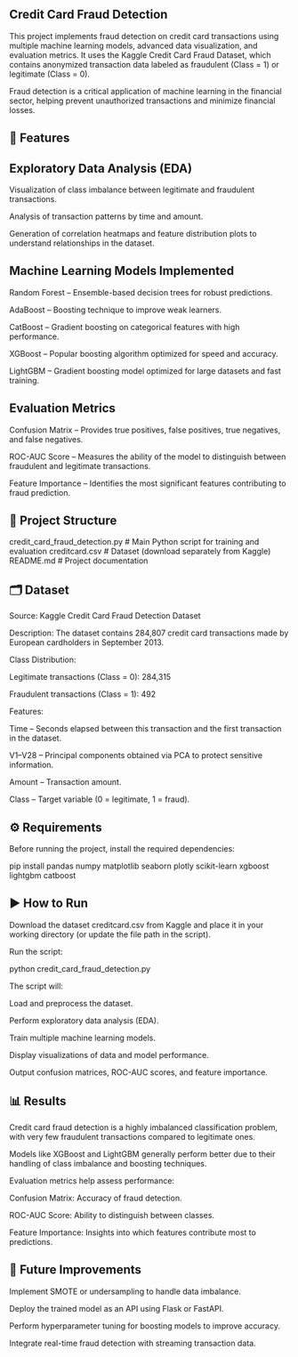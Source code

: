 ## Credit Card Fraud Detection

This project implements fraud detection on credit card transactions using multiple machine learning models, advanced data visualization, and evaluation metrics. It uses the Kaggle Credit Card Fraud Dataset, which contains anonymized transaction data labeled as fraudulent (Class = 1) or legitimate (Class = 0).

Fraud detection is a critical application of machine learning in the financial sector, helping prevent unauthorized transactions and minimize financial losses.



## 📌 Features

## Exploratory Data Analysis (EDA)

Visualization of class imbalance between legitimate and fraudulent transactions.

Analysis of transaction patterns by time and amount.

Generation of correlation heatmaps and feature distribution plots to understand relationships in the dataset.


## Machine Learning Models Implemented

Random Forest – Ensemble-based decision trees for robust predictions.

AdaBoost – Boosting technique to improve weak learners.

CatBoost – Gradient boosting on categorical features with high performance.

XGBoost – Popular boosting algorithm optimized for speed and accuracy.

LightGBM – Gradient boosting model optimized for large datasets and fast training.


## Evaluation Metrics

Confusion Matrix – Provides true positives, false positives, true negatives, and false negatives.

ROC-AUC Score – Measures the ability of the model to distinguish between fraudulent and legitimate transactions.

Feature Importance – Identifies the most significant features contributing to fraud prediction.





## 📂 Project Structure
credit_card_fraud_detection.py   # Main Python script for training and evaluation
creditcard.csv                   # Dataset (download separately from Kaggle)
README.md                        # Project documentation




## 🗂 Dataset

Source: Kaggle Credit Card Fraud Detection Dataset

Description: The dataset contains 284,807 credit card transactions made by European cardholders in September 2013.

Class Distribution:

Legitimate transactions (Class = 0): 284,315

Fraudulent transactions (Class = 1): 492

Features:

Time – Seconds elapsed between this transaction and the first transaction in the dataset.

V1–V28 – Principal components obtained via PCA to protect sensitive information.

Amount – Transaction amount.

Class – Target variable (0 = legitimate, 1 = fraud).




## ⚙️ Requirements

Before running the project, install the required dependencies:

pip install pandas numpy matplotlib seaborn plotly scikit-learn xgboost lightgbm catboost





## ▶️ How to Run

Download the dataset creditcard.csv from Kaggle and place it in your working directory (or update the file path in the script).

Run the script:

python credit_card_fraud_detection.py


The script will:

Load and preprocess the dataset.

Perform exploratory data analysis (EDA).

Train multiple machine learning models.

Display visualizations of data and model performance.

Output confusion matrices, ROC-AUC scores, and feature importance.



## 📊 Results

Credit card fraud detection is a highly imbalanced classification problem, with very few fraudulent transactions compared to legitimate ones.

Models like XGBoost and LightGBM generally perform better due to their handling of class imbalance and boosting techniques.

Evaluation metrics help assess performance:

Confusion Matrix: Accuracy of fraud detection.

ROC-AUC Score: Ability to distinguish between classes.

Feature Importance: Insights into which features contribute most to predictions.



## 🚀 Future Improvements

Implement SMOTE or undersampling to handle data imbalance.

Deploy the trained model as an API using Flask or FastAPI.

Perform hyperparameter tuning for boosting models to improve accuracy.

Integrate real-time fraud detection with streaming transaction data.
